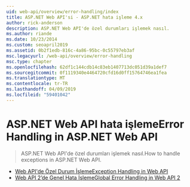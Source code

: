 ```yaml
---
uid: web-api/overview/error-handling/index
title: ASP.NET Web API'si - ASP.NET hata işleme 4.x
author: rick-anderson
description: ASP.NET Web API'de özel durumları işlemek nasıl.
ms.author: riande
ms.date: 10/23/2014
ms.custom: seoapril2019
ms.assetid: 0b2f1edb-816c-4a86-95bc-0c55797eb3af
msc.legacyurl: /web-api/overview/error-handling
msc.type: chapter
ms.openlocfilehash: 62df1c144cdb14c83eb1407713dc051d39a1def7
ms.sourcegitcommit: 0f1119340e4464720cfd16d0ff15764746ea1fea
ms.translationtype: MT
ms.contentlocale: tr-TR
ms.lasthandoff: 04/09/2019
ms.locfileid: "59401042"
---
```

# <a name="error-handling-in-aspnet-web-api"></a><span data-ttu-id="062fa-103">ASP.NET Web API hata işleme</span><span class="sxs-lookup"><span data-stu-id="062fa-103">Error Handling in ASP.NET Web API</span></span>

> <span data-ttu-id="062fa-104">ASP.NET Web API'de özel durumları işlemek nasıl.</span><span class="sxs-lookup"><span data-stu-id="062fa-104">How to handle exceptions in ASP.NET Web API.</span></span>


- [<span data-ttu-id="062fa-105">Web API'de Özel Durum İşleme</span><span class="sxs-lookup"><span data-stu-id="062fa-105">Exception Handling in Web API</span></span>](exception-handling.md)
- [<span data-ttu-id="062fa-106">Web API 2’de Genel Hata İşleme</span><span class="sxs-lookup"><span data-stu-id="062fa-106">Global Error Handling in Web API 2</span></span>](web-api-global-error-handling.md)
